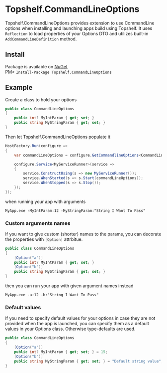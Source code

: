 # Topshelf.CommandLineOptions
Topshelf.CommandLineOptions provides extension to use CommandLine options when installing and launching apps build using Topshelf.
It uses `Reflection` to load properties of your Options DTO and utilizes built-in `AddCommandLineDefinition` method.

## Install
Package is available on [NuGet](https://www.nuget.org/packages/Topshelf.CommandLineOptions)  
PM> `Install-Package Topshelf.CommandLineOptions `

## Example
Create a class to hold your options
```csharp
public class CommandLineOptions
{
    public int? MyIntParam { get; set; }
    public string MyStringParam { get; set; }
}
```
Then let Topshelf.CommandLineOptions populate it
```csharp
HostFactory.Run(configure =>
{
    var commandLineOptions = configure.GetCommandlineOptions<CommandLineOptions>();

    configure.Service<MyServiceRunner>(service =>
    {
        service.ConstructUsing(s => new MyServiceRunner());
        service.WhenStarted(s => s.Start(commandLineOptions));
        service.WhenStopped(s => s.Stop());
    });
});
```
when running your app with arguments
```
MyApp.exe -MyIntParam:12 -MyStringParam:"String I Want To Pass"
```


### Custom arguments names
If you want to give custom (shorter) names to the params, you can decorate the properties with `[Option]` attrbitue.
```csharp
public class CommandLineOptions
{
    [Option("a")]
    public int? MyIntParam { get; set; }
    [Option("b")]
    public string MyStringParam { get; set; }
}
```
then you can run your app with given argument names instead
```
MyApp.exe -a:12 -b:"String I Want To Pass"
```

### Default values
If you need to specify default values for your options in case they are not provided when the app is launched, you can specify them as a default values in your Options class. Otherwise type-defaults are used.
```csharp
public class CommandLineOptions
{
    [Option("a")]
    public int? MyIntParam { get; set; } = 15;
    [Option("b")]
    public string MyStringParam { get; set; } = "Default string value";
}
```